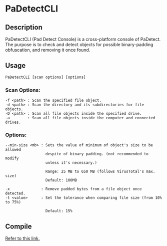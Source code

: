 # PaDetectCLI

## Description
PaDetectCLI (Pad Detect Console) is a cross-platform console of PaDetect.
The purpose is to check and detect objects for possible binary-padding obfuscation,
and removing it once found.

## Usage

```cmd
PaDetectCLI [scan options] [options]
```
### Scan Options:
	-f <path> : Scan the specified file object.
	-d <path> : Scan the directory and its subdirectories for file objects.
	-D <path> : Scan all file objects inside the specified drive.
	-a        : Scan all file objects inside the computer and connected drives.

### Options:
	--min-size <mb> : Sets the value of minimum of object's size to be allowed
                      despite of binary padding. (not recommended to modify
                      unless it's necessary.) 
					  
                      Range: 25 MB to 650 MB (follows VirusTotal's max. size)
                      Default: 100MB

	-x              : Remove padded bytes from a file object once detected.
	-t <value>      : Set the tolerance when comparing file size (from 10% to 75%)

	                  Default: 15%
## Compile
[Refer to this link.](https://github.com/PheeLeep/PaDetect/blob/master/README.md#compile)